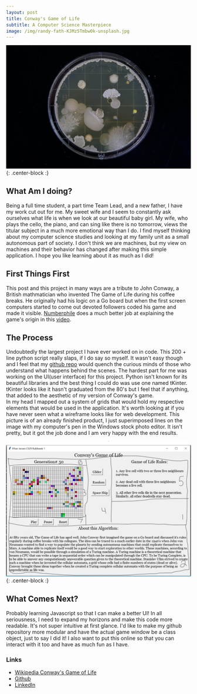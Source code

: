 ```yaml
---
layout: post
title: Conway's Game of Life 
subtitle: A Computer Science Masterpiece   
image: /img/randy-fath-KJMz5Tmbw0k-unsplash.jpg
---
```

 ![GOL](/img/michael-schiffer-13UugSL9q7A-unsplash.jpg){: .center-block :}  

## What Am I doing?  
Being a full time student, a part time Team Lead, and a new father, I have my work cut out for me. My sweet wife and I seem to constantly ask ourselves what life is when we look at our beautiful baby girl. My wife, who plays the cello, the piano, and can sing like there is no tomorrow, views the titular subject in a much more emotional way than I do. I find myself thinking about my computer science studies and looking at my family unit as a small autonomous part of society. I don't think we are machines, but my view on machines and their behavior has changed after making this simple application. I hope you like learning about it as much as I did!  

## First Things First  
This post and this project in many ways are a tribute to John Conway, a British mathmatician who invented The Game of Life during his coffee breaks. He originally had his logic on a Go board but when the first screen computers started to come out devoted followers coded his game and made it visible. [Numberphile](https://www.youtube.com/channel/UCoxcjq-8xIDTYp3uz647V5A) does a much better job at explaining the game's origin in this [video](https://www.youtube.com/watch?v=R9Plq-D1gEk).

## The Process  
Undoubtedly the largest project I have ever worked on in code. This 200 + line python script really slaps, if I do say so myself. It wasn't easy though and I feel that my [github repo](https://github.com/ethanmjansen/GameOfLife) would quench the curious minds of those who understand what happens behind the scenes. The hardest part for me was working on the UI(user interface) for this project. Python isn't known for its beautiful libraries and the best thing I could do was use one named tKinter. tKinter looks like it hasn't graduated from the 80's but I feel that if anything, that added to the aesthetic of my version of Conway's game.  
In my head I mapped out a system of grids that would hold my respective elements that would be used in the application. It's worth looking at if you have never seen what a wireframe looks like for web development. This picture is of an already finished product, I just superimposed lines on the image with my computer's pen in the Windows stock photo editor. It isn't pretty, but it got the job done and I am very happy with the end results.  


![GOL](/img/GameOfLifeFrames.jpg){: .center-block :}  


## What Comes Next?  
Probably learning Javascript so that I can make a better UI! In all seriousness, I need to expand my horizons and make this code more readable. It's not super intuitive at first glance. I'd like to make my github repository more modular and have the actual game window be a class object, just to say I did it! I also want to put this online so that you can interact with it too and have as much fun as I have. 


### Links  
- [Wikipedia Conway's Game of Life](https://en.wikipedia.org/wiki/Conway%27s_Game_of_Life)  
- [Github](https://github.com/ethanmjansen/GameOfLife)  
- [LinkedIn](https://www.linkedin.com/in/ethan-jansen-957738190/)
